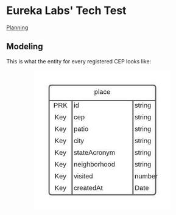 # Eureka Labs' Tech Test 
[Planning](https://scientific-iridium-246.notion.site/Planning-for-Eureka-s-tech-test-99fe7b24d3a345a1a3bd4f370d7613b2)
## Modeling 
This is what the entity for every registered CEP looks like: 
<div align="center">
<img src="./docs/diagram.jpeg">
</div>